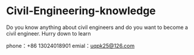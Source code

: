 # Civil-Engineering-knowledge


Do you know anything about civil engineers and do you want to become a civil engineer. Hurry down to learn

phone：+86 13024018901
emial：uqpk25@126.com
